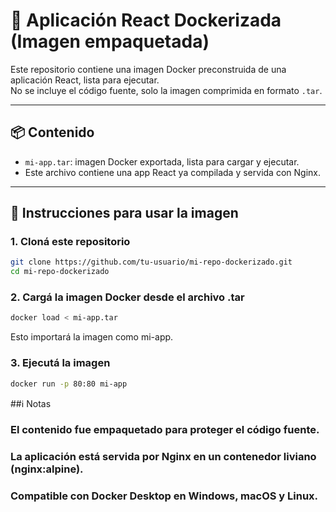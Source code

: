 # 🚀 Aplicación React Dockerizada (Imagen empaquetada)

Este repositorio contiene una imagen Docker preconstruida de una aplicación React, lista para ejecutar.  
No se incluye el código fuente, solo la imagen comprimida en formato `.tar`.

---

## 📦 Contenido

- `mi-app.tar`: imagen Docker exportada, lista para cargar y ejecutar.
- Este archivo contiene una app React ya compilada y servida con Nginx.

---

## 🐳 Instrucciones para usar la imagen

### 1. Cloná este repositorio

```bash
git clone https://github.com/tu-usuario/mi-repo-dockerizado.git
cd mi-repo-dockerizado
```
### 2. Cargá la imagen Docker desde el archivo .tar
```bash
docker load < mi-app.tar
```
Esto importará la imagen como mi-app.
### 3. Ejecutá la imagen
```bash
docker run -p 80:80 mi-app
```

##ℹ️ Notas
### El contenido fue empaquetado para proteger el código fuente.
### La aplicación está servida por Nginx en un contenedor liviano (nginx:alpine).
### Compatible con Docker Desktop en Windows, macOS y Linux.

